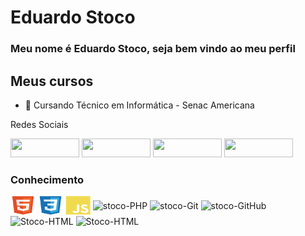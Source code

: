 # **Eduardo Stoco**
### Meu nome é Eduardo Stoco, seja bem vindo ao meu perfil

## **Meus cursos**
- 🎯 Cursando Técnico em Informática - Senac Americana

Redes Sociais  
<div> 
    <a href="https://www.instagram.com/eduardo_stoco/" target="_blank"><img width="110" height="30" src="https://img.shields.io/badge/-Instagram-%23E4405F?style=for-the-badge&logo=instagram&logoColor=white"></a>
    <a href ="mailto:stoco.eduardo@gmail.com" target="_blank"><img width="110" height="30" src="https://img.shields.io/badge/-Gmail-%23333?style=for-the-badge&logo=gmail&logoColor=white"></a>
    <a href="https://www.linkedin.com/in/eduardo-stoco-075538302/" target="_blank"><img width="110" height="30" src="https://img.shields.io/badge/-LinkedIn-%230077B5?style=for-the-badge&logo=linkedin&logoColor=white"></a> 
    <a href="https://www.twitch.tv/stoco7" target="_blank"><img width="110" height="30" src="https://img.shields.io/badge/Twitch-9146FF?style=for-the-badge&logo=twitch&logoColor=white"></a>
</div>

### Conhecimento
<div>
    <img align="center" alt="stoco-HTML" height="30" width="40"
        src="https://raw.githubusercontent.com/devicons/devicon/master/icons/html5/html5-original.svg">
    <img align="center" alt="stoco-CSS" height="30" width="40"
        src="https://raw.githubusercontent.com/devicons/devicon/master/icons/css3/css3-original.svg">
    <img align="center" alt="stoco-Js" height="30" width="40"
        src="https://raw.githubusercontent.com/devicons/devicon/master/icons/javascript/javascript-plain.svg">
    <img align="center" alt="stoco-PHP" height="30" width="40"
        src="https://cdn.jsdelivr.net/gh/devicons/devicon/icons/php/php-plain.svg">
    <img align="center" alt="stoco-Git" height="30" width="40"
        src="https://cdn.jsdelivr.net/gh/devicons/devicon/icons/git/git-original.svg">
    <img align="center" alt="stoco-GitHub" height="30" width="40"
        src="https://cdn.jsdelivr.net/gh/devicons/devicon/icons/github/github-original.svg">
</div>
    
<div>
    <img align="center" alt="Stoco-HTML" height="170"  src="https://github-readme-stats.vercel.app/api?username=Stoco7&show_icons=true&theme=radical">
    <img align="center" alt="Stoco-HTML" height="170"  src="https://github-readme-stats.vercel.app/api/top-langs/?username=Stoco7&layout=compact&theme=radical">
</div>

